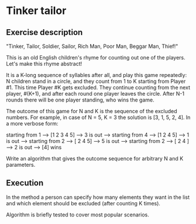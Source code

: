 # Tinker tailor
## Exercise description
"Tinker, Tailor, Soldier, Sailor, Rich Man, Poor Man, Beggar Man, Thief!"

This is an old English children's rhyme for counting out one of the players. Let's make this rhyme abstract!

It is a K-long sequence of syllables after all, and play this game repeatedly: N children stand in a circle, and they count from 1 to K starting from Player #1. This time Player #K gets excluded. They continue counting from the next player, #(K+1), and after each round one player leaves the circle. After N-1 rounds there will be one player standing, who wins the game.

The outcome of this game for N and K is the sequence of the excluded numbers. For example, in case of N = 5, K = 3 the solution is [3, 1, 5, 2, 4]. In a more verbose form:

starting from 1 --> [1 2 3 4 5] --> 3 is out --> starting from 4 --> [1 2 4 5] --> 1 is out --> starting from 2 --> [ 2 4 5] --> 5 is out --> starting from 2 --> [ 2 4 ] --> 2 is out --> [4] wins

Write an algorithm that gives the outcome sequence for arbitrary N and K parameters.
## Execution
In the method a person can specify how many elements they want in the list and which element should be excluded (after counting K times).

Algorithm is briefly tested to cover most popular scenarios.